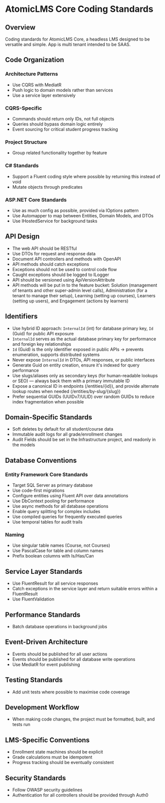 # AtomicLMS Core Coding Standards

## Overview
Coding standards for AtomicLMS Core, a headless LMS designed to be versatile and simple. App is multi tenant intended to be SAAS.

## Code Organization

### Architecture Patterns
- Use CQRS with MediatR
- Push logic to domain models rather than services
- Use a service layer extensively

### CQRS-Specific
- Commands should return only IDs, not full objects
- Queries should bypass domain logic entirely
- Event sourcing for critical student progress tracking

### Project Structure
- Group related functionality together by feature

### C# Standards
- Support a Fluent coding style where possible by returning this instead of void
- Mutate objects through predicates

### ASP.NET Core Standards
- Use as much config as possible, provided via IOptions pattern
- Use Automapper to map between Entities, Domain Models, and DTOs
- Use IHostedService for background tasks

## API Design
- The web API should be RESTful
- Use DTOs for request and response data
- Document API controllers and methods with OpenAPI
- API methods should catch exceptions
- Exceptions should not be used to control code flow
- Caught exceptions should be logged to ILogger
- API should be versioned using ApiVersionAttribute
- API methods will be put in to the feature bucket: Solution (management of tenants and other super-admin level calls), Administration (for a tenant to manage their setup), Learning (setting up courses), Learners (setting up users), and Engagement (actions by learners)

## Identifiers
- Use hybrid ID approach: `InternalId` (int) for database primary key, `Id` (Guid) for public API exposure
- `InternalId` serves as the actual database primary key for performance and foreign key relationships
- `Id` (Guid) is the only identifier exposed in public APIs → prevents enumeration, supports distributed systems
- Never expose `InternalId` in DTOs, API responses, or public interfaces
- Generate Guid on entity creation, ensure it's indexed for query performance
- Use slugs/aliases only as secondary keys (for human-readable lookups or SEO) — always back them with a primary immutable ID
- Expose a canonical ID in endpoints (/entities/{id}), and provide alternate lookup routes when needed (/entities/by-slug/{slug})
- Prefer sequential GUIDs (UUIDv7/ULID) over random GUIDs to reduce index fragmentation when possible

## Domain-Specific Standards
- Soft deletes by default for all student/course data
- Immutable audit logs for all grade/enrollment changes
- Audit Fields should be set in the Infrastructure project, and readonly in the models

## Database Conventions

### Entity Framework Core Standards
- Target SQL Server as primary database
- Use code-first migrations
- Configure entities using Fluent API over data annotations
- Use DbContext pooling for performance
- Use async methods for all database operations
- Enable query splitting for complex includes
- Use compiled queries for frequently executed queries
- Use temporal tables for audit trails

### Naming
- Use singular table names (Course, not Courses)
- Use PascalCase for table and column names
- Prefix boolean columns with Is/Has/Can

## Service Layer Standards
- Use FluentResult for all service responses
- Catch exceptions in the service layer and return suitable errors within a FluentResult
- Use FluentValidation

## Performance Standards
- Batch database operations in background jobs

## Event-Driven Architecture
- Events should be published for all user actions
- Events should be published for all database write operations
- Use MediatR for event publishing

## Testing Standards
- Add unit tests where possible to maximise code coverage

## Development Workflow
- When making code changes, the project must be formatted, built, and tests run

## LMS-Specific Conventions
- Enrollment state machines should be explicit
- Grade calculations must be idempotent
- Progress tracking should be eventually consistent

## Security Standards
- Follow OWASP security guidelines
- Authentication for all controllers should be provided through Auth0
